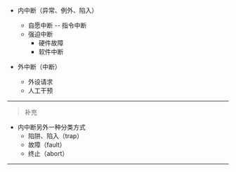 * 内中断（异常、例外、陷入）
    * 自愿中断 -- 指令中断
    * 强迫中断
        * 硬件故障
        * 软件中断

* 外中断（中断）
    * 外设请求
    * 人工干预

---

> 补充

* 内中断另外一种分类方式
    * 陷阱、陷入（trap）
    * 故障（fault）
    * 终止（abort）

---

